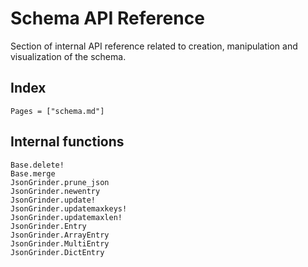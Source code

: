 # Schema API Reference

Section of internal API reference related to creation, manipulation and visualization of the schema.

## Index

```@index
Pages = ["schema.md"]
```

## Internal functions

```@docs
Base.delete!
Base.merge
JsonGrinder.prune_json
JsonGrinder.newentry
JsonGrinder.update!
JsonGrinder.updatemaxkeys!
JsonGrinder.updatemaxlen!
JsonGrinder.Entry
JsonGrinder.ArrayEntry
JsonGrinder.MultiEntry
JsonGrinder.DictEntry
```
